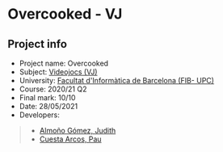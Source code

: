 # Overcooked - VJ

## Project info

- Project name: Overcooked
- Subject: [Videojocs (VJ)](https://www.fib.upc.edu/ca/estudis/graus/grau-en-enginyeria-informatica/pla-destudis/assignatures/VJ)
- University: [Facultat d'Informàtica de Barcelona (FIB- UPC)](http://www.fib.upc.edu/)
- Course: 2020/21 Q2
- Final mark: 10/10
- Date: 28/05/2021
- Developers:

> - [Almoño Gómez, Judith](mailto:judith.almono@estudiantat.upc.edu)
> - [Cuesta Arcos, Pau](mailto:pau.cuesta.arcos@estudiantat.upc.edu)
